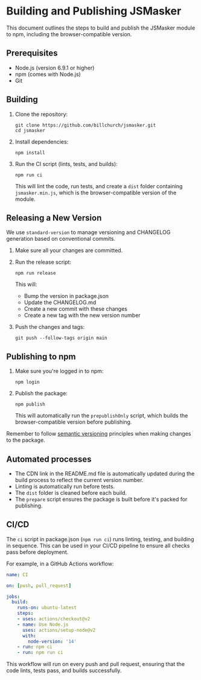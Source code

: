 # Building and Publishing JSMasker

This document outlines the steps to build and publish the JSMasker module to npm, including the browser-compatible version.

## Prerequisites

- Node.js (version 6.9.1 or higher)
- npm (comes with Node.js)
- Git

## Building

1. Clone the repository:
   ```
   git clone https://github.com/billchurch/jsmasker.git
   cd jsmasker
   ```

2. Install dependencies:
   ```
   npm install
   ```

3. Run the CI script (lints, tests, and builds):
   ```
   npm run ci
   ```

   This will lint the code, run tests, and create a `dist` folder containing `jsmasker.min.js`, which is the browser-compatible version of the module.

## Releasing a New Version

We use `standard-version` to manage versioning and CHANGELOG generation based on conventional commits.

1. Make sure all your changes are committed.

2. Run the release script:
   ```
   npm run release
   ```

   This will:
   - Bump the version in package.json
   - Update the CHANGELOG.md
   - Create a new commit with these changes
   - Create a new tag with the new version number

3. Push the changes and tags:
   ```
   git push --follow-tags origin main
   ```

## Publishing to npm

1. Make sure you're logged in to npm:
   ```
   npm login
   ```

2. Publish the package:
   ```
   npm publish
   ```

   This will automatically run the `prepublishOnly` script, which builds the browser-compatible version before publishing.

Remember to follow [semantic versioning](https://semver.org/) principles when making changes to the package.

## Automated processes

- The CDN link in the README.md file is automatically updated during the build process to reflect the current version number.
- Linting is automatically run before tests.
- The `dist` folder is cleaned before each build.
- The `prepare` script ensures the package is built before it's packed for publishing.

## CI/CD

The `ci` script in package.json (`npm run ci`) runs linting, testing, and building in sequence. This can be used in your CI/CD pipeline to ensure all checks pass before deployment.

For example, in a GitHub Actions workflow:

```yaml
name: CI

on: [push, pull_request]

jobs:
  build:
    runs-on: ubuntu-latest
    steps:
    - uses: actions/checkout@v2
    - name: Use Node.js
      uses: actions/setup-node@v2
      with:
        node-version: '14'
    - run: npm ci
    - run: npm run ci
```

This workflow will run on every push and pull request, ensuring that the code lints, tests pass, and builds successfully.